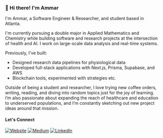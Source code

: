 ### 👋 Hi there! I'm Ammar

I'm Ammar, a Software Engineer & Researcher, and student based in Atlanta. 

I'm currently pursuing a double major in Applied Mathematics and Chemistry while building software and research projects at the intersection of health and AI. I work on large-scale data analysis and real-time systems.

Previously, I've built: 
- Designed research data pipelines for physiological data
- Developed full-stack applications with Next.js, Prisma, Supabase, and AWS
- Blockchain tools, experimented with strategies etc.

Outside of being a student and researcher, I love trying new coffee orders, writing, reading, and diving into random topics just for the joy of learning. I’m also passionate about expanding the reach of healthcare and education to underserved populations, and I’m constantly sketching out new project ideas around that mission.

#### Let's Connect 

[![Website](https://img.shields.io/badge/Website-000000?style=for-the-badge&logo=vercel&logoColor=white)](https://itsammar.com)
[<img alt="Medium" src="https://img.shields.io/badge/Medium-%23000000.svg?&style=for-the-badge&logo=Medium&logoColor=white" />](https://medium.com/@itsammar)
[![LinkedIn](https://img.shields.io/badge/LinkedIn-0A66C2?style=for-the-badge&logo=linkedin&logoColor=white)](https://www.linkedin.com/in/ammar-razzak/) 
